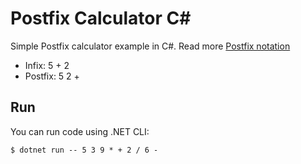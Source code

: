 # Postfix Calculator C#
Simple Postfix calculator example in C#. Read more [Postfix notation](https://en.wikipedia.org/wiki/Reverse_Polish_notation)
* Infix: 5 + 2
* Postfix: 5 2 +

## Run
You can run code using .NET CLI: 
```console
$ dotnet run -- 5 3 9 * + 2 / 6 -
```